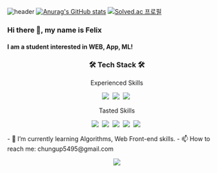 ![header](https://capsule-render.vercel.app/api?type=wave&color=gradient&height=300&section=footer&text=Felix&fontSize=70&animation=twinkling)
[![Anurag's GitHub stats](https://github-readme-stats.vercel.app/api?username=sscoderati&theme=tokyonight&show_icons=true)](https://github.com/anuraghazra/github-readme-stats)
[![Solved.ac
프로필](http://mazassumnida.wtf/api/v2/generate_badge?boj=blizzrd)](https://solved.ac/blizzrd)
### Hi there 👋, my name is Felix
#### I am a student interested in WEB, App, ML!
<h3 align="center">🛠 Tech Stack 🛠</h3>

<p align="center"> Experienced Skills </p>
<p align="center">
  <img src="https://img.shields.io/badge/Python-3766AB?style=flat-square&logo=Python&logoColor=white"/></a>&nbsp  
  <img src="https://img.shields.io/badge/C++-00599C?style=flat-square&logo=C%2B%2B&logoColor=white"/></a>&nbsp 
  <img src="https://img.shields.io/badge/C-A8B9CC?style=flat-square&logo=C&logoColor=white"/></a>&nbsp
<p align="center"> Tasted Skills </p>
<p align="center"> 
  <img src="https://img.shields.io/badge/Javascript-ffb13b?style=flat-square&logo=javascript&logoColor=white"/></a>&nbsp 
  <img src="https://img.shields.io/badge/CSS-1572B6?style=flat-square&logo=css3&logoColor=white"/></a>&nbsp 
<img src="https://img.shields.io/badge/HTML-E34F26?style=flat-square&logo=html5&logoColor=white"/></a>&nbsp
<img src="https://img.shields.io/badge/Node.js-339933?style=flat-square&logo=node.js&logoColor=white"/></a>&nbsp
<img src="https://img.shields.io/badge/Java-007396?style=flat-square&logo=Java&logoColor=white"/></a>&nbsp
</p>
- 🌱 I’m currently learning Algorithms, Web Front-end skills. 
- 📫 How to reach me: chungup5495@gmail.com
<p align="center"> 
<a href="https://hits.seeyoufarm.com"><img src="https://hits.seeyoufarm.com/api/count/incr/badge.svg?url=https%3A%2F%2Fgithub.com%2Fsscoderati&count_bg=%23000000&title_bg=%23555555&icon=github.svg&icon_color=%23FFFFFF&title=hits&edge_flat=false"/></a>
</p>
